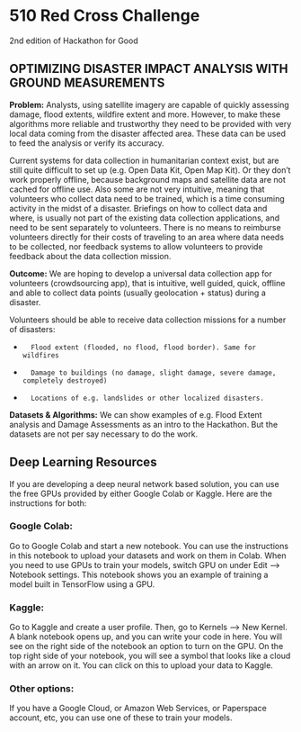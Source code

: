 # 510 Red Cross Challenge
2nd edition of  Hackathon for Good


## OPTIMIZING DISASTER IMPACT ANALYSIS WITH GROUND MEASUREMENTS     
**Problem:** Analysts, using satellite imagery are capable of quickly assessing damage, flood extents, wildfire extent and more. However, to make these algorithms more reliable and trustworthy they need to be provided with very local data coming from the disaster affected area. These data can be used to feed the analysis or verify its accuracy. 

Current systems for data collection in humanitarian context exist, but are still quite difficult to set up (e.g. Open Data Kit, Open Map Kit). Or they don’t work properly offline, because background maps and satellite data are not cached for offline use. Also some are not very intuitive, meaning that volunteers who collect data need to be trained, which is a time consuming activity in the midst of a disaster. Briefings on how to collect data and where, is usually not part of the existing data collection applications, and need to be sent separately to volunteers. There is no means to reimburse volunteers directly for their costs of traveling to an area where data needs to be collected, nor feedback systems to allow volunteers to provide feedback about the data collection mission.

**Outcome:** We are hoping to develop a universal data collection app for volunteers (crowdsourcing app), that is intuitive, well guided, quick, offline and able to collect data points (usually geolocation + status) during a disaster. 

 Volunteers should be able to receive data collection missions for a number of disasters:

-       Flood extent (flooded, no flood, flood border). Same for wildfires

-       Damage to buildings (no damage, slight damage, severe damage, completely destroyed)

-       Locations of e.g. landslides or other localized disasters.

**Datasets & Algorithms:** We can show examples of e.g. Flood Extent analysis and Damage Assessments as an intro to the Hackathon. But the datasets are not per say necessary to do the work.

## Deep Learning Resources
If you are developing a deep neural network based solution, you can use the free GPUs provided by either Google Colab or Kaggle. Here are the instructions for both:

### Google Colab:
Go to Google Colab and start a new notebook. You can use the instructions in this notebook to upload your datasets and work on them in Colab. When you need to use GPUs to train your models, switch GPU on under Edit --> Notebook settings. This notebook shows you an example of training a model built in TensorFlow using a GPU.

### Kaggle:
Go to Kaggle and create a user profile. Then, go to Kernels --> New Kernel. A blank notebook opens up, and you can write your code in here. You will see on the right side of the notebook an option to turn on the GPU. On the top right side of your notebook, you will see a symbol that looks like a cloud with an arrow on it. You can click on this to upload your data to Kaggle.

### Other options:
If you have a Google Cloud, or Amazon Web Services, or Paperspace account, etc, you can use one of these to train your models.
